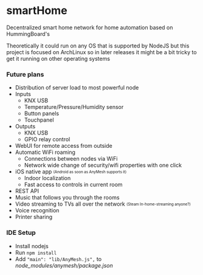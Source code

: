 # smartHome
Decentralized smart home network for home automation based on HummingBoard's

Theoretically it could run on any OS that is supported by NodeJS but this project is focused on ArchLinux
so in later releases it might be a bit tricky to get it running on other operating systems

### Future plans
* Distribution of server load to most powerful node
* Inputs
    * KNX USB
    * Temperature/Pressure/Humidity sensor
    * Button panels
    * Touchpanel
* Outputs
    * KNX USB
    * GPIO relay control
* WebUI for remote access from outside
* Automatic WiFi roaming
    * Connections between nodes via WiFi
    * Network wide change of security/wifi properties with one click
* iOS native app <sub><sup>(Android as soon as AnyMesh supports it)</sup></sub>
    * Indoor localization
    * Fast access to controls in current room
* REST API
* Music that follows you through the rooms
* Video streaming to TVs all over the network <sub><sup>(Steam In-home-streaming anyone?)</sup></sub>
* Voice recognition
* Printer sharing

### IDE Setup
* Install nodejs
* Run `npm install`
* Add `"main": "lib/AnyMesh.js",` to *node_modules/anymesh/package.json*